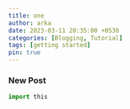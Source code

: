 ```yaml
---
title: one
author: arka
date: 2023-03-11 20:35:00 +0530
categories: [Blogging, Tutorial]
tags: [getting started]
pin: true
---
```



### New Post

```python
import this
```